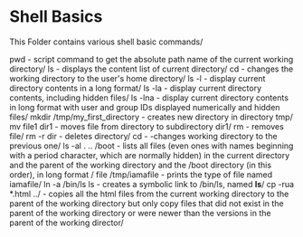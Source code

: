 # Shell Basics
This Folder contains various shell basic commands/

pwd - script command to get the absolute path name of the current working directory/
ls - displays the content list of current directory/
cd - changes the working directory to the user's home directory/
ls -l - display current directory contents in a long format/
ls -la - display current directory contents, including hidden files/
ls -lna - display current directory contents in long format with user and group IDs displayed numerically and hidden files/
mkdir /tmp/my_first_directory - creates new directory in directory tmp/
mv file1 dir1 - moves file from directory to subdirectory dir1/
rm - removes file/
rm -r dir - deletes directory/
cd - -changes working directory to the previous one/
ls -al . .. /boot - lists all files (even ones with names beginning with a period character, which are normally hidden) in the current directory and the parent of the working directory and the /boot directory (in this order), in long format
/
file /tmp/iamafile - prints the type of file named iamafile/
ln -a /bin/ls ls - creates a symbolic link to /bin/ls, named __ls__/
cp -rua *.html ../ - copies all the html files from the current working directory to the parent of the working directory but only copy files that did not exist in the parent of the working directory or were newer than the versions in the parent  of the working director/  
